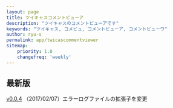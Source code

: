 ```yaml
---
layout: page
title: ツイキャスコメントビューア
description: "ツイキャスのコメントビューアです"
keywords: "ツイキャス, コメビュ, コメントビューア, コメントビューワ"
author: ryu-s
permalink: app/twicascommentviewer
sitemap:
    priority: 1.0
    changefreq: 'weekly'	
---
```


## 最新版
[v0.0.4](https://github.com/ryu-s/Upload/releases/download/tc_v0.0.4/TwicasCommentViewer_v0.0.4.zip) （2017/02/07）エラーログファイルの拡張子を変更  

